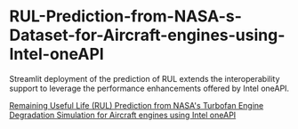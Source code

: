 # RUL-Prediction-from-NASA-s-Dataset-for-Aircraft-engines-using-Intel-oneAPI


Streamlit deployment of the prediction of RUL extends the interoperability support to leverage the performance enhancements offered by Intel oneAPI. 

[Remaining Useful Life (RUL) Prediction from NASA's Turbofan Engine Degradation Simulation for Aircraft engines using Intel oneAPI](https://huggingface.co/spaces/deepthiaj/RUL_oneAPI)
